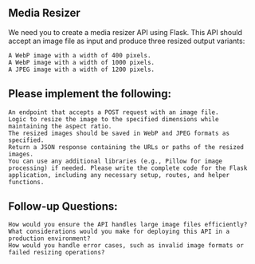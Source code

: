 ## Media Resizer
We need you to create a media resizer API using Flask. This API should accept an image file as input and produce three resized output variants:

```
A WebP image with a width of 400 pixels.
A WebP image with a width of 1000 pixels.
A JPEG image with a width of 1200 pixels.
```

## Please implement the following:
```
An endpoint that accepts a POST request with an image file.
Logic to resize the image to the specified dimensions while maintaining the aspect ratio.
The resized images should be saved in WebP and JPEG formats as specified.
Return a JSON response containing the URLs or paths of the resized images.
You can use any additional libraries (e.g., Pillow for image processing) if needed. Please write the complete code for the Flask application, including any necessary setup, routes, and helper functions.
```

## Follow-up Questions:
```
How would you ensure the API handles large image files efficiently?
What considerations would you make for deploying this API in a production environment?
How would you handle error cases, such as invalid image formats or failed resizing operations?
```
